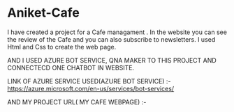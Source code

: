 # Aniket-Cafe
I  have  created a project for a Cafe managament .
In the website you can see the review of the Cafe  and you can also  subscribe  to newsletters.
I used  Html and Css to create the web  page.


AND I  USED AZURE  BOT SERVICE, QNA  MAKER TO THIS PROJECT  AND CONNECTECD  ONE CHATBOT IN WEBSITE.

LINK OF AZURE SERVICE USED(AZURE BOT SERVICE) :-https://azure.microsoft.com/en-us/services/bot-services/

AND MY PROJECT URL( MY CAFE WEBPAGE) :- 
